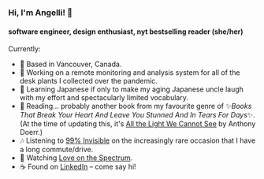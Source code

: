 ### Hi, I'm Angelli! 👋
#### software engineer, design enthusiast, nyt bestselling reader (she/her)

Currently:
- 📍 Based in Vancouver, Canada.
- 🌱 Working on a remote monitoring and analysis system for all of the desk plants I collected over the pandemic.
- 💬 Learning Japanese if only to make my aging Japanese uncle laugh with my effort and spectacularly limited vocabulary.
- 📘 Reading... probably another book from my favourite genre of ✨*Books That Break Your Heart And Leave You Stunned And In Tears For Days*✨. (At the time of updating this, it's [All the Light We Cannot See](https://www.goodreads.com/book/show/18143977-all-the-light-we-cannot-see) by Anthony Doerr.)
- 🎶 Listening to [99% Invisible](https://99percentinvisible.org/) on the increasingly rare occasion that I have a long commute/drive.
- 🍿 Watching [Love on the Spectrum](https://www.imdb.com/title/tt11904786/).
- ☕ Found on [LinkedIn](https://www.linkedin.com/in/angellidimatulac/) – come say hi!
